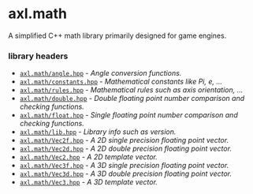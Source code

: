 # axl.math
A simplified C++ math library primarily designed for game engines.

### library headers
- [`axl.math/angle.hpp`](/include/axl.math/angle.hpp) 	- *Angle conversion functions.*
- [`axl.math/constants.hpp`](/include/axl.math/constants.hpp)	- *Mathematical constants like Pi, e, ...*
- [`axl.math/rules.hpp`](/include/axl.math/rules.hpp)	- *Mathematical rules such as axis orientation, ...*
- [`axl.math/double.hpp`](/include/axl.math/double.hpp) 	- *Double floating point number comparison and checking functions.*
- [`axl.math/float.hpp`](/include/axl.math/float.hpp) 	- *Single floating point number comparison and checking functions.*
- [`axl.math/lib.hpp`](/include/axl.math/lib.hpp) 	- *Library info such as version.*
- [`axl.math/Vec2f.hpp`](/include/axl.math/Vec2f.hpp) 	- *A 2D single precision floating point vector.*
- [`axl.math/Vec2d.hpp`](/include/axl.math/Vec2d.hpp) 	- *A 2D double precision floating point vector.*
- [`axl.math/Vec2.hpp`](/include/axl.math/Vec2.hpp) 	- *A 2D template vector.*
- [`axl.math/Vec3f.hpp`](/include/axl.math/Vec3f.hpp) 	- *A 3D single precision floating point vector.*
- [`axl.math/Vec3d.hpp`](/include/axl.math/Vec3d.hpp) 	- *A 3D double precision floating point vector.*
- [`axl.math/Vec3.hpp`](/include/axl.math/Vec3.hpp) 	- *A 3D template vector.*